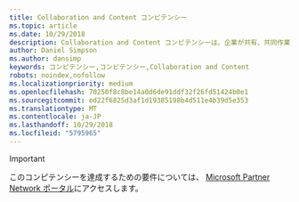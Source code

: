 ```yaml
---
title: Collaboration and Content コンピテンシー
ms.topic: article
ms.date: 10/29/2018
description: Collaboration and Content コンピテンシーは、企業が共有、共同作業、生産性向上を行うことができるように SharePoint ソリューションを提供しているパートナー様を認識します。
author: Daniel Simpson
ms.author: dansimp
keywords: コンピテンシー,コンピテンシー,Collaboration and Content
robots: noindex,nofollow
ms.localizationpriority: medium
ms.openlocfilehash: 70250f8c8be14a0d6de91ddf32f26fd51424b0e1
ms.sourcegitcommit: ed22f6825d3af1d19385198b4d511e4b39d5e353
ms.translationtype: MT
ms.contentlocale: ja-JP
ms.lasthandoff: 10/29/2018
ms.locfileid: "5795965"
---
```

>[!IMPORTANT]
>このコンピテンシーを達成するための要件については、 [Microsoft Partner Network ポータル](https://partner.microsoft.com/membership/competencies)にアクセスします。

<!--

#Collaboration and Content
The Collaboration and Content competency recognizes partners delivering SharePoint solutions that help companies share, collaborate, and improve productivity.

##SharePoint Services Partner option
Put your product knowledge to the test by passing exams or certifications.

###Silver

1. Your organization must have **2** individuals pass either the exam or certification requirements.

    - **2** individuals must pass all the following exams:
        - [Exam 70-347](https://www.microsoft.com/en-us/learning/exam-70-347.aspx): Enabling Services for Microsoft Office 365
        - [Exam 70-339](https://www.microsoft.com/en-us/learning/exam-70-339.aspx): Managing Microsoft SharePoint Server 2016

    **OR**

    - **2** individuals must pass one of the following certifications:
        - [MCSE](https://www.microsoft.com/en-us/learning/mcse-productivity-certification.aspx): Productivity
        - [MCSD](https://www.microsoft.com/en-us/learning/mcsd-app-builder-certification.aspx): App Builder

###Gold
1. Your organization must have **4** individuals pass either the exam or certification requirements.

    - **4** individuals must pass all the following exams:
        - [Exam 70-347](https://www.microsoft.com/en-us/learning/exam-70-347.aspx): Enabling Services for Microsoft Office 365
        - [Exam 70-339](https://www.microsoft.com/en-us/learning/exam-70-339.aspx): Managing Microsoft SharePoint Server 2016

    **OR**

    - **4** individuals must pass one of the following certifications:
        - [MCSE](https://www.microsoft.com/en-us/learning/mcse-productivity-certification.aspx): Productivity
        - [MCSD](https://www.microsoft.com/en-us/learning/mcsd-app-builder-certification.aspx): App Builder
 -->

